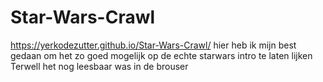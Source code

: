 # Star-Wars-Crawl
https://yerkodezutter.github.io/Star-Wars-Crawl/
hier heb ik mijn best gedaan om het zo goed mogelijk op de echte starwars intro te laten lijken
Terwell het nog leesbaar was in de brouser
